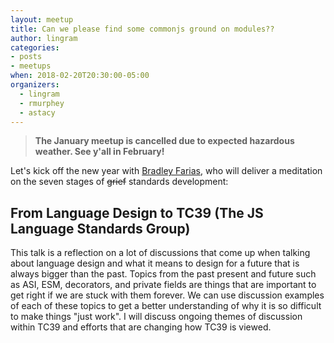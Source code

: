 ```yaml
---
layout: meetup
title: Can we please find some commonjs ground on modules??
author: lingram
categories:
- posts
- meetups
when: 2018-02-20T20:30:00-05:00
organizers:
  - lingram
  - rmurphey
  - astacy
---
```


> **The January meetup is cancelled due to expected hazardous weather. See y'all in February!**

Let's kick off the new year with [Bradley Farias](https://github.com/bmeck), who will deliver a meditation on the seven stages of ~~grief~~ standards development:

## From Language Design to TC39 (The JS Language Standards Group)

This talk is a reflection on a lot of discussions that come up when talking about language design and what it means to design for a future that is always bigger than the past. Topics from the past present and future such as ASI, ESM, decorators, and private fields are things that are important to get right if we are stuck with them forever. We can use discussion examples of each of these topics to get a better understanding of why it is so difficult to make things "just work". I will discuss ongoing themes of discussion within TC39 and efforts that are changing how TC39 is viewed.

<marquee style="position:fixed; top:50%; color:red; font-size:100px; line-height:100px;">CANCELLED! WINTER IS COMING. SEEK SHELTER AND COMFORT.</marquee>
